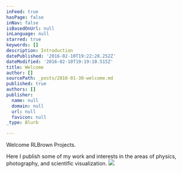 ```yaml
---
inFeed: true
hasPage: false
inNav: false
isBasedOnUrl: null
inLanguage: null
starred: true
keywords: []
description: Introduction
datePublished: '2016-02-10T19:22:28.252Z'
dateModified: '2016-02-10T19:19:10.515Z'
title: Welcome
author: []
sourcePath: _posts/2016-01-30-welcome.md
published: true
authors: []
publisher:
  name: null
  domain: null
  url: null
  favicon: null
_type: Blurb

---
```

Welcome RLBrown Projects.

Here I publish some of my work and interests in the areas of physics, photography, and scientific visualization.
![](https://the-grid-user-content.s3-us-west-2.amazonaws.com/71130ed7-d5ae-41c1-b6fc-9dd65ab74cdb.jpg)